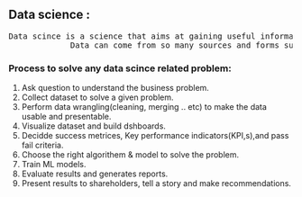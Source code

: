 ## Data science :

<pre>Data scince is a science that aims at gaining useful informatiion from data and it empower companies to make better informed decisions and this helps them in boost revenues, impower processes and reduce cost. Data could be leveraged in many industries such as finance, banking, healthcare, transportation and technology.          
             Data can come from so many sources and forms such as images, audio, video and text. Collecting, structuring and analysing this data is critical for companies to gain customers insight and set their maketing and product strategies.</pre>
### Process to solve any data scince related problem:
1. Ask question to understand the business problem. 
2. Collect dataset to solve a given problem.
3. Perform data wrangling(cleaning, merging .. etc) to make the data usable and presentable.
4. Visualize dataset and build dshboards.
5. Decidde success metrices, Key performance indicators(KPI,s),and pass fail criteria.
6. Choose the right algorithem & model to solve the problem.
7. Train ML models.
8. Evaluate results and generates reports.
9. Present results to shareholders, tell a story and make recommendations.
